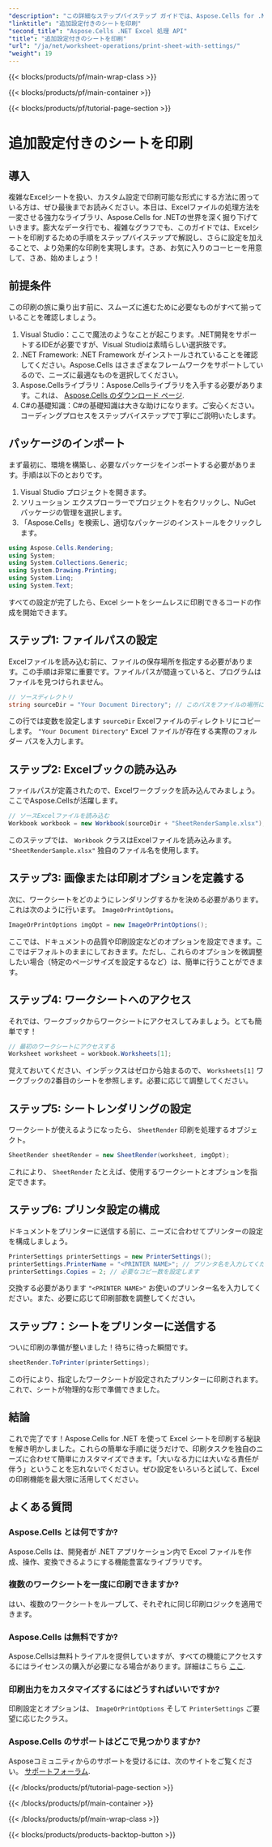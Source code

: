 ```yaml
---
"description": "この詳細なステップバイステップ ガイドでは、Aspose.Cells for .NET を使用して Excel シートを簡単に印刷する方法を説明します。"
"linktitle": "追加設定付きのシートを印刷"
"second_title": "Aspose.Cells .NET Excel 処理 API"
"title": "追加設定付きのシートを印刷"
"url": "/ja/net/worksheet-operations/print-sheet-with-settings/"
"weight": 19
---
```


{{< blocks/products/pf/main-wrap-class >}}

{{< blocks/products/pf/main-container >}}

{{< blocks/products/pf/tutorial-page-section >}}

# 追加設定付きのシートを印刷

## 導入
複雑なExcelシートを扱い、カスタム設定で印刷可能な形式にする方法に困っている方は、ぜひ最後までお読みください。本日は、Excelファイルの処理方法を一変させる強力なライブラリ、Aspose.Cells for .NETの世界を深く掘り下げていきます。膨大なデータ行でも、複雑なグラフでも、このガイドでは、Excelシートを印刷するための手順をステップバイステップで解説し、さらに設定を加えることで、より効果的な印刷を実現します。さあ、お気に入りのコーヒーを用意して、さあ、始めましょう！
## 前提条件
この印刷の旅に乗り出す前に、スムーズに進むために必要なものがすべて揃っていることを確認しましょう。
1. Visual Studio：ここで魔法のようなことが起こります。.NET開発をサポートするIDEが必要ですが、Visual Studioは素晴らしい選択肢です。
2. .NET Framework: .NET Framework がインストールされていることを確認してください。Aspose.Cells はさまざまなフレームワークをサポートしているので、ニーズに最適なものを選択してください。
3. Aspose.Cellsライブラリ：Aspose.Cellsライブラリを入手する必要があります。これは、 [Aspose.Cells のダウンロード ページ](https://releases。aspose.com/cells/net/).
4. C#の基礎知識：C#の基礎知識は大きな助けになります。ご安心ください。コーディングプロセスをステップバイステップで丁寧にご説明いたします。
## パッケージのインポート
まず最初に、環境を構築し、必要なパッケージをインポートする必要があります。手順は以下のとおりです。
1. Visual Studio プロジェクトを開きます。
2. ソリューション エクスプローラーでプロジェクトを右クリックし、NuGet パッケージの管理を選択します。
3. 「Aspose.Cells」を検索し、適切なパッケージのインストールをクリックします。
```csharp
using Aspose.Cells.Rendering;
using System;
using System.Collections.Generic;
using System.Drawing.Printing;
using System.Linq;
using System.Text;
```
すべての設定が完了したら、Excel シートをシームレスに印刷できるコードの作成を開始できます。
## ステップ1: ファイルパスの設定
Excelファイルを読み込む前に、ファイルの保存場所を指定する必要があります。この手順は非常に重要です。ファイルパスが間違っていると、プログラムはファイルを見つけられません。 
```csharp
// ソースディレクトリ
string sourceDir = "Your Document Directory"; // このパスをファイルの場所に更新します
```
この行では変数を設定します `sourceDir` Excelファイルのディレクトリにコピーします。 `"Your Document Directory"` Excel ファイルが存在する実際のフォルダー パスを入力します。
## ステップ2: Excelブックの読み込み
ファイルパスが定義されたので、Excelワークブックを読み込んでみましょう。ここでAspose.Cellsが活躍します。
```csharp
// ソースExcelファイルを読み込む
Workbook workbook = new Workbook(sourceDir + "SheetRenderSample.xlsx");
```
このステップでは、 `Workbook` クラスはExcelファイルを読み込みます。 `"SheetRenderSample.xlsx"` 独自のファイル名を使用します。
## ステップ3: 画像または印刷オプションを定義する
次に、ワークシートをどのようにレンダリングするかを決める必要があります。これは次のように行います。 `ImageOrPrintOptions`。
```csharp
ImageOrPrintOptions imgOpt = new ImageOrPrintOptions();
```
ここでは、ドキュメントの品質や印刷設定などのオプションを設定できます。ここではデフォルトのままにしておきます。ただし、これらのオプションを微調整したい場合（特定のページサイズを設定するなど）は、簡単に行うことができます。
## ステップ4: ワークシートへのアクセス
それでは、ワークブックからワークシートにアクセスしてみましょう。とても簡単です！
```csharp
// 最初のワークシートにアクセスする
Worksheet worksheet = workbook.Worksheets[1];
```
覚えておいてください、インデックスはゼロから始まるので、 `Worksheets[1]` ワークブックの2番目のシートを参照します。必要に応じて調整してください。
## ステップ5: シートレンダリングの設定
ワークシートが使えるようになったら、 `SheetRender` 印刷を処理するオブジェクト。
```csharp
SheetRender sheetRender = new SheetRender(worksheet, imgOpt);
```
これにより、 `SheetRender` たとえば、使用するワークシートとオプションを指定できます。
## ステップ6: プリンタ設定の構成
ドキュメントをプリンターに送信する前に、ニーズに合わせてプリンターの設定を構成しましょう。
```csharp
PrinterSettings printerSettings = new PrinterSettings();
printerSettings.PrinterName = "<PRINTER NAME>"; // プリンタ名を入力してください
printerSettings.Copies = 2; // 必要なコピー数を設定します
```
交換する必要があります `"<PRINTER NAME>"` お使いのプリンター名を入力してください。また、必要に応じて印刷部数を調整してください。
## ステップ7：シートをプリンターに送信する
ついに印刷の準備が整いました！待ちに待った瞬間です。
```csharp
sheetRender.ToPrinter(printerSettings);
```
この行により、指定したワークシートが設定されたプリンターに印刷されます。これで、シートが物理的な形で準備できました。
## 結論
これで完了です！Aspose.Cells for .NET を使って Excel シートを印刷する秘訣を解き明かしました。これらの簡単な手順に従うだけで、印刷タスクを独自のニーズに合わせて簡単にカスタマイズできます。「大いなる力には大いなる責任が伴う」ということを忘れないでください。ぜひ設定をいろいろと試して、Excel の印刷機能を最大限に活用してください。
## よくある質問
### Aspose.Cells とは何ですか?  
Aspose.Cells は、開発者が .NET アプリケーション内で Excel ファイルを作成、操作、変換できるようにする機能豊富なライブラリです。
### 複数のワークシートを一度に印刷できますか?  
はい、複数のワークシートをループして、それぞれに同じ印刷ロジックを適用できます。
### Aspose.Cells は無料ですか?  
Aspose.Cellsは無料トライアルを提供していますが、すべての機能にアクセスするにはライセンスの購入が必要になる場合があります。詳細はこちら [ここ](https://purchase。aspose.com/buy).
### 印刷出力をカスタマイズするにはどうすればいいですか?  
印刷設定とオプションは、 `ImageOrPrintOptions` そして `PrinterSettings` ご要望に応じたクラス。
### Aspose.Cells のサポートはどこで見つかりますか?  
Asposeコミュニティからのサポートを受けるには、次のサイトをご覧ください。 [サポートフォーラム](https://forum。aspose.com/c/cells/9).

{{< /blocks/products/pf/tutorial-page-section >}}

{{< /blocks/products/pf/main-container >}}

{{< /blocks/products/pf/main-wrap-class >}}

{{< blocks/products/products-backtop-button >}}